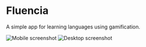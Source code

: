 # Fluencia

A simple app for learning languages using gamification.

<img src="./screenshots/screenshot-mobile.png" alt="Mobile screenshot" />
<img src="./screenshots/screenshot-desktop.png" alt="Desktop screenshot" />
